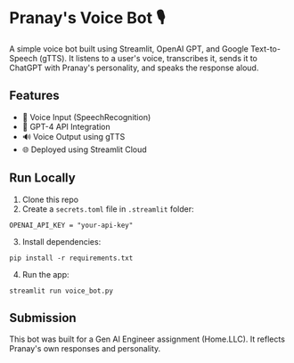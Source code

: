 # Pranay's Voice Bot 🎙️

A simple voice bot built using Streamlit, OpenAI GPT, and Google Text-to-Speech (gTTS).
It listens to a user's voice, transcribes it, sends it to ChatGPT with Pranay's personality, and speaks the response aloud.

## Features
- 🎤 Voice Input (SpeechRecognition)
- 🤖 GPT-4 API Integration
- 🔊 Voice Output using gTTS
- 🌐 Deployed using Streamlit Cloud

## Run Locally
1. Clone this repo
2. Create a `secrets.toml` file in `.streamlit` folder:
```
OPENAI_API_KEY = "your-api-key"
```
3. Install dependencies:
```
pip install -r requirements.txt
```
4. Run the app:
```
streamlit run voice_bot.py
```

## Submission
This bot was built for a Gen AI Engineer assignment (Home.LLC). It reflects Pranay's own responses and personality.
